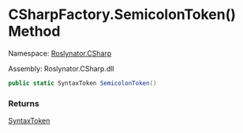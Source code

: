 # CSharpFactory\.SemicolonToken\(\) Method

Namespace: [Roslynator.CSharp](../../README.md)

Assembly: Roslynator\.CSharp\.dll

```csharp
public static SyntaxToken SemicolonToken()
```

### Returns

[SyntaxToken](https://docs.microsoft.com/en-us/dotnet/api/microsoft.codeanalysis.syntaxtoken)

